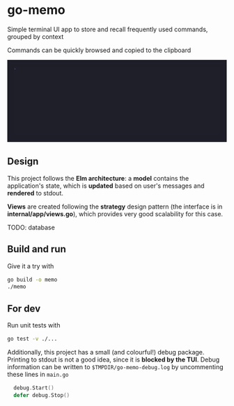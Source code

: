# go-memo

Simple terminal UI app to store and recall frequently used commands, grouped by context

Commands can be quickly browsed and copied to the clipboard

![](img/demo.gif)


## Design

This project follows the **Elm architecture**: a **model** contains the application's state, which is **updated** based on user's messages and **rendered** to stdout.

**Views** are created following the **strategy** design pattern (the interface is in **internal/app/views.go**), which provides very good scalability for this case.

TODO: database

## Build and run

Give it a try with

```bash
go build -o memo
./memo
```

## For dev


Run unit tests with

```bash
go test -v ./...
```

Additionally, this project has a small (and colourful!) debug package. Printing to stdout is not a good idea, since it is **blocked by the TUI**.
Debug information can be written to `$TMPDIR/go-memo-debug.log` by uncommenting these lines in `main.go`

```go
  debug.Start()
  defer debug.Stop()
```

